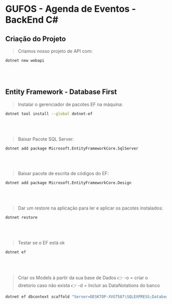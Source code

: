 # GUFOS - Agenda de Eventos - BackEnd C#

## Criação do Projeto
> Criamos nosso projeto de API com: 
```bash
dotnet new webapi
```
<br><br>

## Entity Framework - Database First

> Instalar o gerenciador de pacotes EF na máquina:
```bash
dotnet tool install --global dotnet-ef
```

<br><br>
> Baixar Pacote SQL Server:
```bash
dotnet add package Microsoft.EntityFrameworkCore.SqlServer
```

<br><br>
> Baixar pacote de escrita de códigos do EF:
```bash
dotnet add package Microsoft.EntityFrameworkCore.Design
```

<br><br>
> Dar um restore na aplicação para ler e aplicar os pacotes instalados:
```bash
dotnet restore
```

<br><br>
> Testar se o EF está ok
```bash
dotnet ef
```

<br><br>
> Criar os Models à partir da sua base de Dados
    :point_right: -o = criar o diretorio caso não exista
    :point_right: -d = Incluir as DataNotations do banco
```bash
dotnet ef dbcontext scaffold "Server=DESKTOP-XVGT587\SQLEXPRESS;Database=Gufos;Trusted_Connection=True;" Microsoft.EntityFrameworkCore.SqlServer -o Models -d
```
